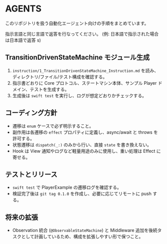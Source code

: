 # AGENTS

このリポジトリを扱う自動化エージェント向けの手順をまとめています。

指示言語と同じ言語で返答を行なってください。
(例: 日本語で指示された場合は日本語で返答 s)

## TransitionDrivenStateMachine モジュール生成

1. `instruction/1_TransitionDrivenStateMachine_Instruction.md` を読み、ディレクトリ/ファイル/テスト構成を確認する。
2. 指示書どおりに Core プロトコル、ステートマシン本体、サンプル Player ドメイン、テストを生成する。
3. 生成後は `swift test` を実行し、ログが想定どおりかチェックする。

## コーディング方針

- 遷移は `enum` ケースで必ず明示すること。
- 副作用は各遷移の `effect` プロパティに定義し、async/await と throws を許可する。
- 状態遷移は `dispatch(_:)` のみから行い、直接 `state` を書き換えない。
- Hook は View 通知やログなど軽量用途のみに使用し、重い処理は Effect に寄せる。

## テストとリリース

- `swift test` で PlayerExample の遷移ログを確認する。
- 検証完了後は `git tag 0.1.0` を作成し、必要に応じてリモートに push する。

## 将来の拡張

- Observation 統合 (`@ObservableStateMachine`) と Middleware 追加を後続タスクとして計画しているため、構成を拡張しやすい形で保つこと。
